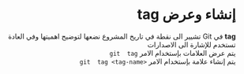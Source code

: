 # <div dir=rtl>إنشاء وعرض tag</div>


<div  dir=rtl>
	<b>tag</b> في Git  تشيير الى نقطة في تاريخ المشروع نضعها لتوضيح اهميتها وفي العادة تستخدم للإشارة الى الاصدارات
</div>
<div dir=rtl>
	يتم عرض العلامات بإستخدام الامر <code>git  tag</code>
</div>
<div dir=rtl>
	يتم إنشاء علامة بإستخدام الامر <code dir=ltr>git  tag &lttag-name&gt </code>
</div>
